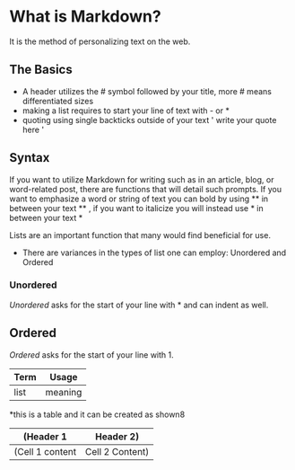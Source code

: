 # What is Markdown?
It is the method of personalizing text on the web.

## The Basics

- A header utilizes the # symbol followed by your title, more # means differentiated sizes
- making a list requires to start your line of text with - or *
- quoting using single backticks outside of your text ' write your quote here '

## Syntax
If you want to utilize Markdown for writing such as in an article, blog, or word-related post, there are functions that will detail such prompts. If you want to emphasize a word or string of text you can bold by using ** in between your text ** , if you want to italicize you will instead use * in between your text * 

Lists are an important function that many would find beneficial for use.
- There are variances in the types of list one can employ: Unordered and Ordered

### Unordered
*Unordered* asks for the start of your line with * and can indent as well.

## Ordered
*Ordered* asks for the start of your line with 1.

Term |Usage
-----|------
list | meaning

*this is a table and it can be created as shown8

(Header 1 | Header 2)
-------- | --------
(Cell 1 content | Cell 2 Content)
